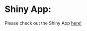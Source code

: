 # Shiny App:

Please check out the Shiny App [here!](https://kellythepigeon.shinyapps.io/FinalProject/)
